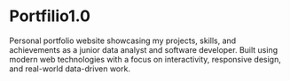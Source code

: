 # Portfilio1.0
Personal portfolio website showcasing my projects, skills, and achievements as a junior data analyst and software developer. Built using modern web technologies with a focus on interactivity, responsive design, and real-world data-driven work.
